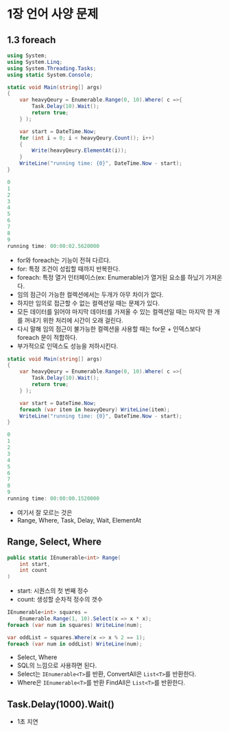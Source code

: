 # 1장 언어 사양 문제

## 1.3 foreach

```cs
using System;
using System.Linq;
using System.Threading.Tasks;
using static System.Console;

static void Main(string[] args)
{
    var heavyQeury = Enumerable.Range(0, 10).Where( c =>{
        Task.Delay(10).Wait();
        return true;
    } );

    var start = DateTime.Now;
    for (int i = 0; i < heavyQeury.Count(); i++)
    {
        Write(heavyQeury.ElementAt(i));
    }
    WriteLine("running time: {0}", DateTime.Now - start);
}
```

```cs
0
1
2
3
4
5
6
7
8
9
running time: 00:00:02.5620000
```

* for와 foreach는 기능이 전혀 다르다.
* for: 특정 조건이 성립할 때까지 반복한다.
* foreach: 특정 열거 인터페이스(ex: Enumerable)가 열거된 요소를 하닜기 가져온다.
* 임의 점근이 가능한 컬렉션에서는 두개가 아무 차이가 없다.
* 하지만 임의로 접근할 수 없는 컬렉션일 때는 문제가 있다.
* 모든 데이터를 읽어야 마지막 데이터를 가져올 수 있는 컬렉션일 때는 마지막 한 개를 꺼내기 위한 처리에 시간이 오래 걸린다.
* 다시 말해 임의 점근이 불가능한 컬렉션을 사용할 때는 for문 + 인덱스보다 foreach 문이 적합하다.
* 부가적으로 인덱스도 성능을 저하시킨다.

```cs
static void Main(string[] args)
{
    var heavyQeury = Enumerable.Range(0, 10).Where( c =>{
        Task.Delay(10).Wait();
        return true;
    } );

    var start = DateTime.Now;
    foreach (var item in heavyQeury) WriteLine(item);
    WriteLine("running time: {0}", DateTime.Now - start);
}
```

```cs
0
1
2
3
4
5
6
7
8
9
running time: 00:00:00.1520000
```

* 여기서 잘 모르는 것은
* Range, Where, Task, Delay, Wait, ElementAt

## Range, Select, Where

```cs
public static IEnumerable<int> Range(
    int start,
    int count
)
```

* start: 시퀀스의 첫 번째 정수
* count: 생성할 순차적 정수의 갯수

```cs
IEnumerable<int> squares =
    Enumerable.Range(1, 10).Select(x => x * x);
foreach (var num in squares) WriteLine(num);

var oddList = squares.Where(x => x % 2 == 1);
foreach (var num in oddList) WriteLine(num);
```

* Select, Where
* SQL의 느낌으로 사용하면 된다.
* Select는 `IEnumerable<T>`를 반환, ConvertAll은 `List<T>`를 반환한다.
* Where은 `IEnumerable<T>`를 반환 FindAll은 `List<T>`를 반환한다.

## Task.Delay(1000).Wait()

* 1초 지연
